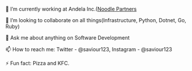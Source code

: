 🔭 I’m currently working at Andela Inc.([Noodle Partners](https://www.noodle.com)

👯 I’m looking to collaborate on all things(Infrastructure, Python, Dotnet, Go, Ruby)

💬 Ask me about anything on Software Development

📫 How to reach me: Twitter - @saviour123, Instagram - @saviour123

⚡ Fun fact: Pizza and KFC.
